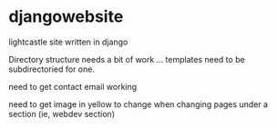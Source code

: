 djangowebsite
=============

lightcastle site written in django

Directory structure needs a bit of work ... templates need to be subdirectoried for one.

need to get contact email working

need to get image in yellow to change when changing pages under a section (ie, webdev section)
